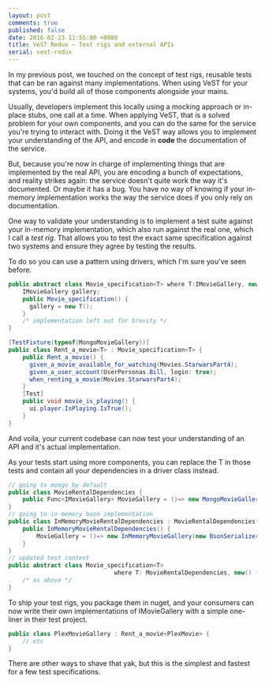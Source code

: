 ```yaml
---
layout: post
comments: true
published: false
date: 2016-02-23 11:55:00 +0000
title: VeST Redux – Test rigs and external APIs
serial: vest-redux
---
```


In my previous post, we touched on the concept of test rigs, reusable tests that can be ran against many implementations. When using VeST for your systems, you'd build all of those components alongside your mains.

Usually, developers implement this locally using a mocking approach or in-place stubs, one call at a time. When applying VeST, that is a solved problem for your own components, and you can do the same for the service you're trying to interact with. Doing it the VeST way allows you to implement your understanding of the API, and encode in **code** the documentation of the service.

But, because you're now in charge of implementing things that are implemented by the real API, you are encoding a bunch of expectations, and reality strikes again: the service doesn't quite work the way it's documented. Or maybe it has a bug. You have no way of knowing if your in-memory implementation works the way the service does if you only rely on documentation.

One way to validate your understanding is to implement a test suite against your in-memory implementation, which also run against the real one, which I call a *test rig*. That allows you to test the exact same specification against two systems and ensure they agree by testing the results.

To do so you can use a pattern using drivers, which I'm sure you've seen before.

```csharp
public abstract class Movie_specification<T> where T:IMovieGallery, new() {
	IMovieGallery gallery;
	public Movie_specification() {
	  gallery = new T();
	}
	/* implementation left out for brevity */
}

[TestFixture(typeof(MongoMovieGallery))]
public class Rent_a_movie<T> : Movie_specification<T> {
	public Rent_a_movie() {
	  given_a_movie_available_for_watching(Movies.StarwarsPart4);
	  given_a_user_account(UserPersonas.Bill, login: true);
	  when_renting_a_movie(Movies.StarwarsPart4);
	}
	[Test]
	public void movie_is_playing() {
	  ui.player.IsPlaying.IsTrue();
	}
}
```

And voila, your current codebase can now test your understanding of an API and it's actual implementation.

As your tests start using more components, you can replace the T in those tests and contain all your dependencies in a driver class instead.


```csharp
// going to mongo by default
public class MovieRentalDependencies {
	public Func<IMovieGallery> MovieGallery = ()=> new MongoMovieGallery();
}
// going to in-memory bson implementation
public class InMemoryMovieRentalDependencies : MovieRentalDependencies {
	public InMemoryMovieRentalDependencies() {
		MovieGallery = ()=> new InMemoryMovieGallery(new BsonSerializer());
	}
}
// updated test context
public abstract class Movie_specification<T>
							  where T: MovieRentalDependencies, new() {
	/* as above */
}
```

To ship your test rigs, you package them in nuget, and your consumers can now write their own implementations of IMovieGallery with a simple one-liner in their test project.

```csharp
public class PlexMovieGallery : Rent_a_movie<PlexMovie> {
	// etc
}
```

There are other ways to shave that yak, but this is the simplest and fastest for a few test specifications.
